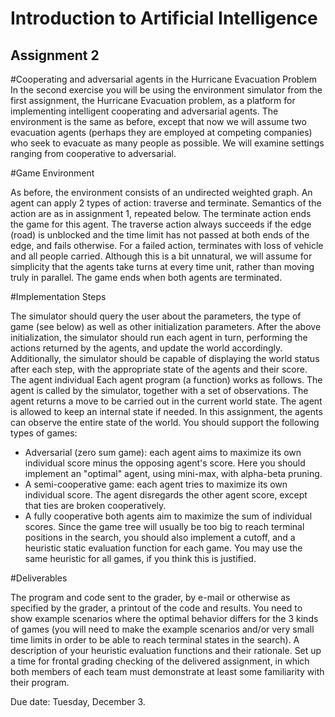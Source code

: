 # Introduction to Artificial Intelligence
## Assignment 2
#Cooperating and adversarial agents in the Hurricane Evacuation Problem
In the second exercise you will be using the environment simulator from the first assignment, the Hurricane Evacuation problem, as a platform for implementing intelligent cooperating and adversarial agents. The environment is the same as before, except that now we will assume two evacuation agents (perhaps they are employed at competing companies) who seek to evacuate as many people as possible. We will examine settings ranging from cooperative to adversarial.

#Game Environment

As before, the environment consists of an undirected weighted graph. An agent can apply 2 types of action: traverse and terminate. Semantics of the action are as in assignment 1, repeated below. The terminate action ends the game for this agent. The traverse action always succeeds if the edge (road) is unblocked and the time limit has not passed at both ends of the edge, and fails otherwise. For a failed action, terminates with loss of vehicle and all people carried. Although this is a bit unnatural, we will assume for simplicity that the agents take turns at every time unit, rather than moving truly in parallel. The game ends when both agents are terminated.

#Implementation Steps

The simulator should query the user about the parameters, the type of game (see below) as well as other initialization parameters.
After the above initialization, the simulator should run each agent in turn, performing the actions returned by the agents, and update the world accordingly. Additionally, the simulator should be capable of displaying the world status after each step, with the appropriate state of the agents and their score. The agent individual Each agent program (a function) works as follows. The agent is called by the simulator, together with a set of observations. The agent returns a move to be carried out in the current world state. The agent is allowed to keep an internal state if needed. In this assignment, the agents can observe the entire state of the world. You should support the following types of games:

* Adversarial (zero sum game): each agent aims to maximize its own individual score minus the opposing agent's score. Here you should implement an "optimal" agent, using mini-max, with alpha-beta pruning.
* A semi-cooperative game: each agent tries to maximize its own individual score. The agent disregards the other agent score, except that ties are broken cooperatively.
* A fully cooperative both agents aim to maximize the sum of individual scores.
Since the game tree will usually be too big to reach terminal positions in the search, you should also implement a cutoff, and a heuristic static evaluation function for each game. You may use the same heuristic for all games, if you think this is justified.

#Deliverables

The program and code sent to the grader, by e-mail or otherwise as specified by the grader, a printout of the code and results. You need to show example scenarios where the optimal behavior differs for the 3 kinds of games (you will need to make the example scenarios and/or very small time limits in order to be able to reach terminal states in the search). A description of your heuristic evaluation functions and their rationale. Set up a time for frontal grading checking of the delivered assignment, in which both members of each team must demonstrate at least some familiarity with their program.

Due date: Tuesday, December 3.